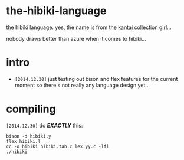 the-hibiki-language
===================

the hibiki language.
yes, the name is from the [kantai collection girl](http://www.pixiv.net/member_illust.php?mode=medium&illust_id=47509723)...

nobody draws better than azure when it comes to hibiki...

# intro

* `[2014.12.30]` just testing out bison and flex features for the current moment so there's not really any language design yet...

# compiling

`[2014.12.30]` do ***EXACTLY*** this:
```Shell
bison -d hibiki.y
flex hibiki.l
cc -o hibiki hibiki.tab.c lex.yy.c -lfl
./hibiki
```
